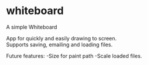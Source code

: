 whiteboard
==========

A simple Whiteboard

App for quickly and easily drawing to screen.  
Supports saving, emailing and loading files.

Future features:
-Size for paint path
-Scale loaded files.  
